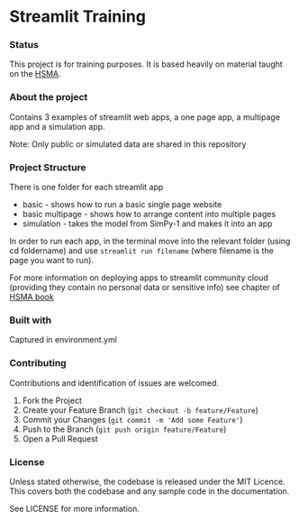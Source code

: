 
# Streamlit Training

### Status
This project is for training purposes. It is based heavily on material taught on the [HSMA](https://hsma.co.uk/hsma_content/modules/current_module_details/7_git_and_web_development.html).

### About the project
Contains 3 examples of streamlit web apps, a one page app, a multipage app and a simulation app.

Note: Only public or simulated data are shared in this repository

### Project Structure

There is one folder for each streamlit app

* basic - shows how to run a basic single page website
* basic multipage - shows how to arrange content into multiple pages
* simulation - takes the model from SimPy-1 and makes it into an app

In order to run each app, in the terminal move into the relevant folder (using cd foldername)
and use `streamlit run filename` (where filename is the page you want to run).

For more information on deploying apps to streamlit community cloud (providing they contain no personal data or sensitive info) see chapter of [HSMA book](https://webapps.hsma.co.uk/streamlit_community_cloud.html)

### Built with
Captured in environment.yml

### Contributing
Contributions and identification of issues are welcomed.

1. Fork the Project
2. Create your Feature Branch (`git checkout -b feature/Feature`)
3. Commit your Changes (`git commit -m 'Add some Feature'`)
4. Push to the Branch (`git push origin feature/Feature`)
5. Open a Pull Request

### License
Unless stated otherwise, the codebase is released under the MIT Licence. This covers both the codebase and any sample code in the documentation.

See LICENSE for more information.
